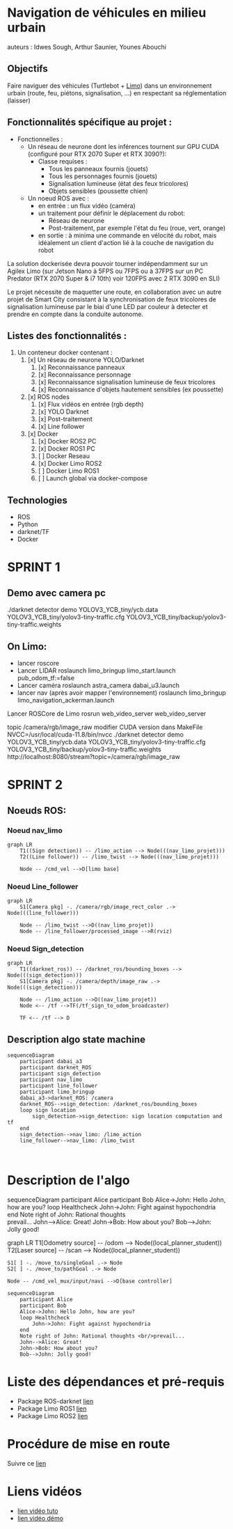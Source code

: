 # Navigation de véhicules en milieu urbain

auteurs : Idwes Sough, Arthur Saunier, Younes Abouchi

## Objectifs
Faire naviguer des véhicules (Turtlebot + [Limo](https://global.agilex.ai/products/limo)) dans un environnement urbain (route, feu, piétons, signalisation, ...) en respectant sa réglementation (laisser) 

## Fonctionnalités spécifique au projet :
- Fonctionnelles :
  - Un réseau de neurone dont les inférences tournent sur GPU CUDA (configuré pour RTX 2070 Super et RTX 3090?):
    - Classe requises :
      - Tous les panneaux fournis (jouets)
      - Tous les personnages fournis (jouets)
      - Signalisation lumineuse (état des feux tricolores)
      - Objets sensibles (poussette chien)
  - Un noeud ROS avec :
    - en entrée : un flux vidéo (caméra)
    - un traitement pour définir le déplacement du robot:
      - Réseau de neurone
      - Post-traitement, par exemple l'état du feu (roue, vert, orange)
    - en sortie : à minima une commande en vélocité du robot, mais idéalement un client d'action lié à la couche de navigation du robot 

La solution dockerisée devra pouvoir tourner indépendamment sur un Agilex Limo (sur Jetson Nano à 5FPS ou 7FPS ou à 37FPS sur un PC Predator (RTX 2070 Super & i7 10th) voir 120FPS avec 2 RTX 3090 en SLI)  

Le projet nécessite de maquetter une route, en collaboration avec un autre projet de Smart City consistant à la synchronisation de feux tricolores de signalisation lumineuse par le biai d'une LED par couleur à detecter et prendre en compte dans la conduite autonome.

## Listes des fonctionnalités :

1. Un conteneur docker contenant :
    1. [x] Un réseau de neurone YOLO/Darknet
        1. [x] Reconnaissance panneaux
        2. [x] Reconnaissance personnage
        3. [x] Reconnaissance signalisation lumineuse de feux tricolores
        4. [x] Reconnaissance d'objets hautement sensibles (ex poussette)
    2. [x] ROS nodes
        1. [x] Flux vidéos en entrée (rgb depth)
        2. [x] YOLO Darknet
        3. [x] Post-traitement
        4. [x] Line follower
    3. [x] Docker
        1. [x] Docker ROS2 PC
        2. [x] Docker ROS1 PC
        3. [ ] Docker Reseau
        4. [x] Docker Limo ROS2
        5. [ ] Docker Limo ROS1
        6. [ ] Launch global via docker-compose

## Technologies
* ROS
* Python
* darknet/TF
* Docker

# SPRINT 1

## Demo avec camera pc

./darknet detector demo YOLOV3_YCB_tiny/ycb.data YOLOV3_YCB_tiny/yolov3-tiny-traffic.cfg YOLOV3_YCB_tiny/backup/yolov3-tiny-traffic.weights

## On Limo:
- lancer roscore
- Lancer LIDAR
roslaunch limo_bringup limo_start.launch pub_odom_tf:=false
- Lancer caméra
roslaunch astra_camera dabai_u3.launch
- lancer nav (après avoir mapper l'environnement)
roslaunch limo_bringup limo_navigation_ackerman.launch

Lancer ROSCore de Limo
rosrun web_video_server web_video_server

topic
/camera/rgb/image_raw
modifier CUDA version dans MakeFile 
NVCC=/usr/local/cuda-11.8/bin/nvcc
./darknet detector demo YOLOV3_YCB_tiny/ycb.data YOLOV3_YCB_tiny/yolov3-tiny-traffic.cfg YOLOV3_YCB_tiny/backup/yolov3-tiny-traffic.weights http://localhost:8080/stream?topic=/camera/rgb/image_raw

# SPRINT 2

## Noeuds ROS:

### Noeud nav_limo

```mermaid
graph LR
    T1((Sign detection)) -- /limo_action --> Node(((nav_limo_projet)))
    T2((Line follower)) -- /limo_twist --> Node(((nav_limo_projet)))

    Node -- /cmd_vel -->D[limo base]
```

### Noeud Line_follower

```mermaid
graph LR
    S1[Camera pkg] -. /camera/rgb/image_rect_color .-> Node(((line_follower)))

    Node -- /limo_twist -->D((nav_limo_projet))
    Node -- /line_follower/processed_image -->R(rviz)
```

### Noeud Sign_detection

```mermaid
graph LR
    T1((darknet_ros)) -- /darknet_ros/bounding_boxes --> Node(((sign_detection)))
    S1[Camera pkg] -. /camera/depth/image_raw .-> Node(((sign_detection)))

    Node -- /limo_action -->D((nav_limo_projet))
    Node <-- /tf -->TF(/tf_sign_to_odom_broadcaster)

    TF <-- /tf --> D
```

## Description algo state machine

```mermaid
sequenceDiagram
    participant dabai_a3
    participant darknet_ROS
    participant sign_detection
    participant nav_limo
    participant line_follower
    participant limo_bringup
    dabai_a3->darknet_ROS: /camera
    darknet_ROS-->sign_detection: /darknet_ros/bounding_boxes
    loop sign location
        sign_detection->sign_detection: sign location computation and tf
    end
    sign_detection-->nav_limo: /limo_action
    line_follower-->nav_limo: /limo_twist
    
    
```


 # Description de l'algo


sequenceDiagram
    participant Alice
    participant Bob
    Alice->John: Hello John, how are you?
    loop Healthcheck
        John->John: Fight against hypochondria
    end
    Note right of John: Rational thoughts <br/>prevail...
    John-->Alice: Great!
    John->Bob: How about you?
    Bob-->John: Jolly good!




graph LR
    T1[Odometry source] -- /odom --> Node((local_planner_student))
    T2[Laser source] -- /scan --> Node((local_planner_student))

    S1[ ] -. /move_to/singleGoal .-> Node
    S2[ ] -. /move_to/pathGoal .-> Node

    Node -- /cmd_vel_mux/input/navi -->D[base controller]

```mermaid
sequenceDiagram
    participant Alice
    participant Bob
    Alice->John: Hello John, how are you?
    loop Healthcheck
        John->John: Fight against hypochondria
    end
    Note right of John: Rational thoughts <br/>prevail...
    John-->Alice: Great!
    John->Bob: How about you?
    Bob-->John: Jolly good!
```
# Liste des dépendances et pré-requis

- Package ROS-darknet [lien](https://github.com/leggedrobotics/darknet_ros)
- Package Limo ROS1 [lien](https://github.com/agilexrobotics/limo_ros)
- Package Limo ROS2 [lien](https://github.com/agilexrobotics/limo_ros2)

# Procédure de mise en route

Suivre ce [lien](ROS1/ROS1_ws/README.md)

# Liens vidéos
- [lien vidéo tuto](https://drive.google.com/file/d/1eBB9-hhdBYfWyYRdyZxVa7c_rNDUIWgx/view?usp=share_link)
- [lien vidéo démo]()